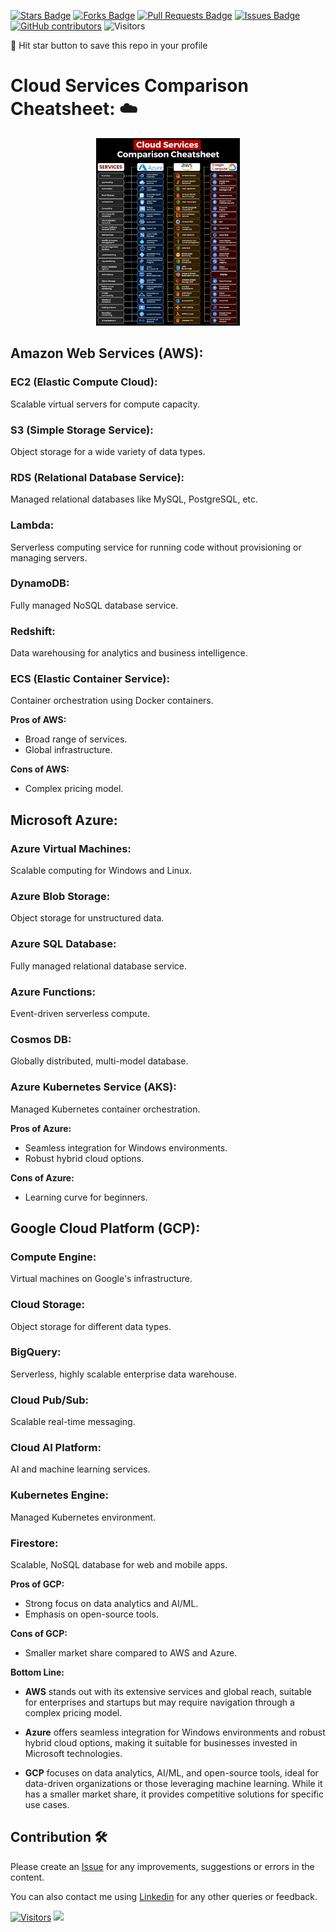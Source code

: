<a href="https://github.com/drshahizan/BDM/stargazers"><img src="https://img.shields.io/github/stars/drshahizan/BDM" alt="Stars Badge"/></a>
<a href="https://github.com/drshahizan/BDM/network/members"><img src="https://img.shields.io/github/forks/drshahizan/BDM" alt="Forks Badge"/></a>
<a href="https://github.com/drshahizan/BDM/pulls"><img src="https://img.shields.io/github/issues-pr/drshahizan/BDM" alt="Pull Requests Badge"/></a>
<a href="https://github.com/drshahizan/BDM"><img src="https://img.shields.io/github/issues/drshahizan/BDM" alt="Issues Badge"/></a>
<a href="https://github.com/drshahizan/BDM/graphs/contributors"><img alt="GitHub contributors" src="https://img.shields.io/github/contributors/drshahizan/BDM?color=2b9348"></a>
![Visitors](https://api.visitorbadge.io/api/visitors?path=https%3A%2F%2Fgithub.com%2Fdrshahizan%2BDM&labelColor=%23d9e3f0&countColor=%23697689&style=flat)

🌟 Hit star button to save this repo in your profile

# Cloud Services Comparison Cheatsheet: ☁️

<p align="center">
<img src="/images/cloud.gif"  height="300" />
</p>


## Amazon Web Services (AWS):

### EC2 (Elastic Compute Cloud):
Scalable virtual servers for compute capacity.

### S3 (Simple Storage Service):
Object storage for a wide variety of data types.

### RDS (Relational Database Service):
Managed relational databases like MySQL, PostgreSQL, etc.

### Lambda:
Serverless computing service for running code without provisioning or managing servers.

### DynamoDB:
Fully managed NoSQL database service.

### Redshift:
Data warehousing for analytics and business intelligence.

### ECS (Elastic Container Service):
Container orchestration using Docker containers.

**Pros of AWS:**
- Broad range of services.
- Global infrastructure.

**Cons of AWS:**
- Complex pricing model.

## Microsoft Azure:

### Azure Virtual Machines:
Scalable computing for Windows and Linux.

### Azure Blob Storage:
Object storage for unstructured data.

### Azure SQL Database:
Fully managed relational database service.

### Azure Functions:
Event-driven serverless compute.

### Cosmos DB:
Globally distributed, multi-model database.

### Azure Kubernetes Service (AKS):
Managed Kubernetes container orchestration.

**Pros of Azure:**
- Seamless integration for Windows environments.
- Robust hybrid cloud options.

**Cons of Azure:**
- Learning curve for beginners.

## Google Cloud Platform (GCP):

### Compute Engine:
Virtual machines on Google's infrastructure.

### Cloud Storage:
Object storage for different data types.

### BigQuery:
Serverless, highly scalable enterprise data warehouse.

### Cloud Pub/Sub:
Scalable real-time messaging.

### Cloud AI Platform:
AI and machine learning services.

### Kubernetes Engine:
Managed Kubernetes environment.

### Firestore:
Scalable, NoSQL database for web and mobile apps.

**Pros of GCP:**
- Strong focus on data analytics and AI/ML.
- Emphasis on open-source tools.

**Cons of GCP:**
- Smaller market share compared to AWS and Azure.

**Bottom Line:**

- **AWS** stands out with its extensive services and global reach, suitable for enterprises and startups but may require navigation through a complex pricing model.

- **Azure** offers seamless integration for Windows environments and robust hybrid cloud options, making it suitable for businesses invested in Microsoft technologies.

- **GCP** focuses on data analytics, AI/ML, and open-source tools, ideal for data-driven organizations or those leveraging machine learning. While it has a smaller market share, it provides competitive solutions for specific use cases.

## Contribution 🛠️
Please create an [Issue](https://github.com/drshahizan/BDM/issues) for any improvements, suggestions or errors in the content.

You can also contact me using [Linkedin](https://www.linkedin.com/in/drshahizan/) for any other queries or feedback.

[![Visitors](https://api.visitorbadge.io/api/visitors?path=https%3A%2F%2Fgithub.com%2Fdrshahizan&labelColor=%23697689&countColor=%23555555&style=plastic)](https://visitorbadge.io/status?path=https%3A%2F%2Fgithub.com%2Fdrshahizan)
![](https://hit.yhype.me/github/profile?user_id=81284918)

